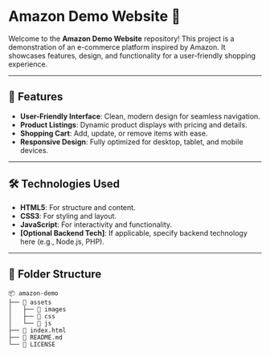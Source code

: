 # Amazon Demo Website 🌟

Welcome to the **Amazon Demo Website** repository! This project is a demonstration of an e-commerce platform inspired by Amazon. It showcases features, design, and functionality for a user-friendly shopping experience.

---

## 🚀 Features

- **User-Friendly Interface**: Clean, modern design for seamless navigation.
- **Product Listings**: Dynamic product displays with pricing and details.
- **Shopping Cart**: Add, update, or remove items with ease.
- **Responsive Design**: Fully optimized for desktop, tablet, and mobile devices.

---

## 🛠️ Technologies Used

- **HTML5**: For structure and content.
- **CSS3**: For styling and layout.
- **JavaScript**: For interactivity and functionality.
- **[Optional Backend Tech]**: If applicable, specify backend technology here (e.g., Node.js, PHP).

---

## 📂 Folder Structure

```plaintext
📦 amazon-demo
├── 📁 assets
│   ├── 📁 images
│   ├── 📁 css
│   └── 📁 js
├── 📄 index.html
├── 📄 README.md
└── 📄 LICENSE
